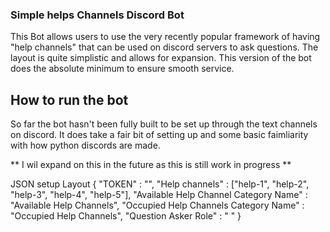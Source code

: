 ### Simple helps Channels Discord Bot
This Bot allows users to use the very recently popular framework of having "help channels"
that can be used on discord servers to ask questions. The layout is quite simplistic and allows for expansion.
This version of the bot does the absolute minimum to ensure smooth service.



## How to run the bot
So far the bot hasn't been fully built to be set up through the text channels on discord.
It does take a fair bit of setting up and some basic faimliarity with how python discords are
made.

** I wil expand on this in the future as this is still work in progress **

JSON setup Layout
{
    "TOKEN" : "",
    "Help channels" : ["help-1", "help-2", "help-3", "help-4", "help-5"],
    "Available Help Channel Category Name" : "Available Help Channels",
    "Occupied Help Channels Category Name" : "Occupied Help Channels",
    "Question Asker Role" : " "
}
